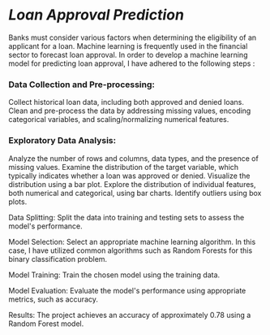 # ***Loan Approval Prediction***
Banks must consider various factors when determining the eligibility of an applicant for a loan. Machine learning is frequently used in the financial sector to forecast loan approval. In order to develop a machine learning model for predicting loan approval, I have adhered to the following steps :  

### **Data Collection and Pre-processing**:
Collect historical loan data, including both approved and denied loans.
Clean and pre-process the data by addressing missing values, encoding categorical variables, and scaling/normalizing numerical features.

### **Exploratory Data Analysis**:
Analyze the number of rows and columns, data types, and the presence of missing values.
Examine the distribution of the target variable, which typically indicates whether a loan was approved or denied. Visualize the distribution using a bar plot.
Explore the distribution of individual features, both numerical and categorical, using bar charts. Identify outliers using box plots.

Data Splitting:
Split the data into training and testing sets to assess the model's performance.

Model Selection:
Select an appropriate machine learning algorithm. In this case, I have utilized common algorithms such as Random Forests for this binary classification problem.

Model Training:
Train the chosen model using the training data.

Model Evaluation:
Evaluate the model's performance using appropriate metrics, such as accuracy.

Results: The project achieves an accuracy of approximately 0.78 using a Random Forest model.

